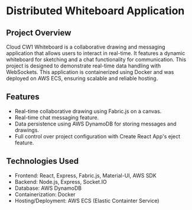 # Distributed Whiteboard Application

## Project Overview

Cloud CW1 Whiteboard is a collaborative drawing and messaging application that allows users to interact in real-time. It features a dynamic whiteboard for sketching and a chat functionality for communication. This project is designed to demonstrate real-time data handling with WebSockets. This application is containerized using Docker and was deployed on AWS ECS, ensuring scalable and reliable hosting. 


## Features

- Real-time collaborative drawing using Fabric.js on a canvas.
- Real-time chat messaging feature.
- Data persistence using AWS DynamoDB for storing messages and drawings.
- Full control over project configuration with Create React App's eject feature.

## Technologies Used

- Frontend: React, Express, Fabric.js, Material-UI, AWS SDK
- Backend: Node.js, Express, Socket.IO
- Database: AWS DynamoDB
- Containerization: Docker
- Hosting/Deployment: AWS ECS (Elastic Containter Service) 
